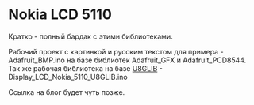 # Nokia LCD 5110
Кратко - полный бардак с этими библиотеками.

Рабочий проект с картинкой и русским текстом для примера - Adafruit_BMP.ino на базе библиотек Adafruit_GFX и Adafruit_PCD8544.
Так же рабочая библиотека на базе [U8GLIB](https://github.com/olikraus/U8glib_Arduino/tree/master/examples) - Display_LCD_Nokia_5110_U8GLIB.ino

Ссылка на блог будет чуть позже.